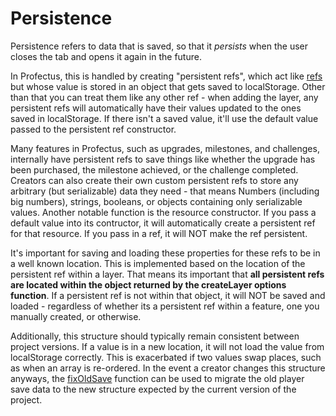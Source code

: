 # Persistence

Persistence refers to data that is saved, so that it _persists_ when the user closes the tab and opens it again in the future.

In Profectus, this is handled by creating "persistent refs", which act like [refs](./reactivity.md) but whose value is stored in an object that gets saved to localStorage. Other than that you can treat them like any other ref - when adding the layer, any persistent refs will automatically have their values updated to the ones saved in localStorage. If there isn't a saved value, it'll use the default value passed to the persistent ref constructor.

Many features in Profectus, such as upgrades, milestones, and challenges, internally have persistent refs to save things like whether the upgrade has been purchased, the milestone achieved, or the challenge completed. Creators can also create their own custom persistent refs to store any arbitrary (but serializable) data they need - that means Numbers (including big numbers), strings, booleans, or objects containing only serializable values. Another notable function is the resource constructor. If you pass a default value into its contructor, it will automatically create a persistent ref for that resource. If you pass in a ref, it will NOT make the ref persistent.

It's important for saving and loading these properties for these refs to be in a well known location. This is implemented based on the location of the persistent ref within a layer. That means its important that **all persistent refs are located within the object returned by the createLayer options function**. If a persistent ref is not within that object, it will NOT be saved and loaded - regardless of whether its a persistent ref within a feature, one you manually created, or otherwise.

Additionally, this structure should typically remain consistent between project versions. If a value is in a new location, it will not load the value from localStorage correctly. This is exacerbated if two values swap places, such as when an array is re-ordered. In the event a creator changes this structure anyways, the [fixOldSave](./project-entry.md#fixoldsave) function can be used to migrate the old player save data to the new structure expected by the current version of the project.
